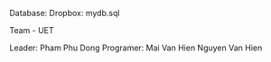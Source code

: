 Database: 
Dropbox: mydb.sql

Team - UET

Leader: Pham Phu Dong
Programer: 
  Mai Van Hien
  Nguyen Van Hien
